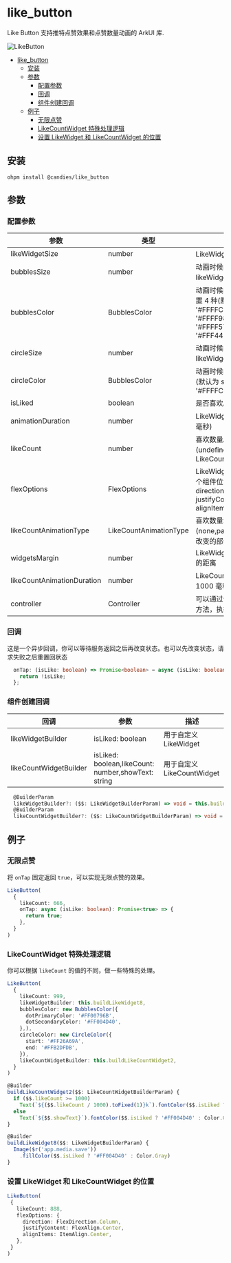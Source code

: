 # like_button
Like Button 支持推特点赞效果和点赞数量动画的 ArkUI 库.

![LikeButton](https://github.com/HarmonyCandies/HarmonyCandies/blob/main/gif/like_button/LikeButton.gif)

- [like\_button](#like_button)
  - [安装](#安装)
  - [参数](#参数)
    - [配置参数](#配置参数)
    - [回调](#回调)
    - [组件创建回调](#组件创建回调)
  - [例子](#例子)
    - [无限点赞](#无限点赞)
    - [LikeCountWidget 特殊处理逻辑](#likecountwidget-特殊处理逻辑)
    - [设置 LikeWidget 和 LikeCountWidget 的位置](#设置-likewidget-和-likecountwidget-的位置)


## 安装

`ohpm install @candies/like_button`

## 参数

### 配置参数

| 参数 | 类型 | 描述 |
| --- | --- |--- |
| likeWidgetSize | number | LikeWidget 的大小(默认30) |
| bubblesSize | number |  动画时候的泡泡的大小(默认为 likeWidgetSize 的 2 倍) |
| bubblesColor | BubblesColor | 动画时候的泡泡的颜色，可以分别设置 4 种(默认为  dotPrimaryColor: '#FFFFC107',dotSecondaryColor: '#FFFF9800',dotThirdColor: '#FFFF5722',dotLastColor: '#FFF44336'|
| circleSize | number | 动画时候的圈的最大大小(默认为 likeWidgetSize 的 0.8 倍) |
| circleColor | BubblesColor | 动画时候的圈的颜色，需要设置2种 (默认为 start: '#FFFF5722', end: '#FFFFC107') |
| isLiked | boolean | 是否喜欢。(默认 `false`) |
| animationDuration | number | LikeWidget 动画时长(默认 1000 毫秒) |
| likeCount | number | 喜欢数量。如果不设置(undefined)，不显示 LikeCountWidget |
| flexOptions | FlexOptions | LikeWidget 和 LikeCountWidget 2个组件位置的配置(默认为 direction: FlexDirection.Row, justifyContent: FlexAlign.Center, alignItems: ItemAlign.Center) |
| likeCountAnimationType | LikeCountAnimationType | 喜欢数量动画的类型(none,part,all)。没有动画；只动画改变的部分；全部部分 |
| widgetsMargin | number | LikeWidget and LikeCountWidget 的距离 |
| likeCountAnimationDuration | number | LikeCountWidget 动画时长(默认 1000 毫秒) |
| controller | Controller | 可以通过调用 Controller 的 Tap 的方法，执行动画 |

### 回调

这是一个异步回调，你可以等待服务返回之后再改变状态。也可以先改变状态，请求失败之后重置回状态

```typescript
  onTap: (isLike: boolean) => Promise<boolean> = async (isLike: boolean) => {
    return !isLike;
  };
```

### 组件创建回调


| 回调 | 参数 | 描述 |
| --- | --- |--- |
| likeWidgetBuilder | isLiked: boolean | 用于自定义 LikeWidget |
| likeCountWidgetBuilder |  isLiked: boolean,likeCount: number,showText: string | 用于自定义 LikeCountWidget |

```typescript
  @BuilderParam
  likeWidgetBuilder?: ($$: LikeWidgetBuilderParam) => void = this.buildLikeWidget;
  @BuilderParam
  likeCountWidgetBuilder?: ($$: LikeCountWidgetBuilderParam) => void = this.buildLikeCountWidget;
```

## 例子

### 无限点赞

将 `onTap` 固定返回 `true`，可以实现无限点赞的效果。
 
```typescript
LikeButton(
  {
    likeCount: 666,
    onTap: async (isLike: boolean): Promise<true> => {
      return true;
    },
  }
)
```

### LikeCountWidget 特殊处理逻辑

你可以根据 `likeCount` 的值的不同，做一些特殊的处理。

``` typescript
LikeButton(
  {
    likeCount: 999,
    likeWidgetBuilder: this.buildLikeWidget8,
    bubblesColor: new BubblesColor({
      dotPrimaryColor: '#FF00796B',
      dotSecondaryColor: '#FF004D40',
    },),
    circleColor: new CircleColor({
      start: '#FF26A69A',
      end: '#FFB2DFDB',
    }),
    likeCountWidgetBuilder: this.buildLikeCountWidget2,
  }
)

@Builder
buildLikeCountWidget2($$: LikeCountWidgetBuilderParam) {
  if ($$.likeCount >= 1000)
    Text(`${($$.likeCount / 1000).toFixed(1)}k`).fontColor($$.isLiked ? '#FF004D40' : Color.Gray)
  else
    Text(`${$$.showText}`).fontColor($$.isLiked ? '#FF004D40' : Color.Gray)
}

@Builder
buildLikeWidget8($$: LikeWidgetBuilderParam) {
  Image($r('app.media.save'))
    .fillColor($$.isLiked ? '#FF004D40' : Color.Gray)
}
```

### 设置 LikeWidget 和 LikeCountWidget 的位置


 ```typescript
LikeButton(
  {
    likeCount: 888,
    flexOptions: {
      direction: FlexDirection.Column,
      justifyContent: FlexAlign.Center,
      alignItems: ItemAlign.Center,
    },
  }
)
```